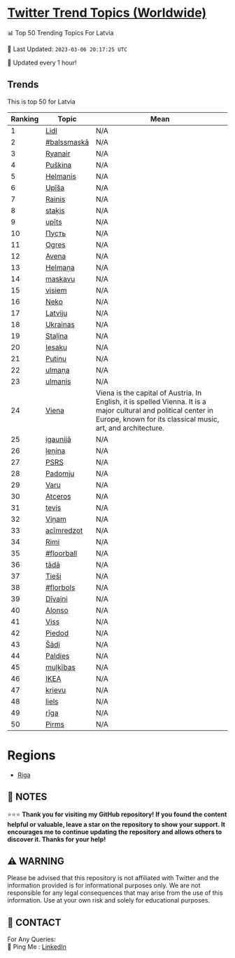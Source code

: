 [Twitter Trend Topics (Worldwide)](https://github.com/ErcinDedeoglu/Twitter-Trend-Topics)
==========


📊 Top 50 Trending Topics For Latvia

📆 Last Updated: `2023-03-06 20:17:25 UTC`

🔧 Updated every 1 hour!


## Trends

This is top 50 for Latvia

| Ranking | Topic | Mean |
| ------- | ------------ | ------------ |
| 1 | [Lidl](http://twitter.com/search?q=Lidl) | N/A |
| 2 | [#balssmaskā](http://twitter.com/search?q=%23balssmask%c4%81) | N/A |
| 3 | [Ryanair](http://twitter.com/search?q=Ryanair) | N/A |
| 4 | [Puškina](http://twitter.com/search?q=Pu%c5%a1kina) | N/A |
| 5 | [Helmanis](http://twitter.com/search?q=Helmanis) | N/A |
| 6 | [Upīša](http://twitter.com/search?q=Up%c4%ab%c5%a1a) | N/A |
| 7 | [Rainis](http://twitter.com/search?q=Rainis) | N/A |
| 8 | [staķis](http://twitter.com/search?q=sta%c4%b7is) | N/A |
| 9 | [upīts](http://twitter.com/search?q=up%c4%abts) | N/A |
| 10 | [Пусть](http://twitter.com/search?q=%d0%9f%d1%83%d1%81%d1%82%d1%8c) | N/A |
| 11 | [Ogres](http://twitter.com/search?q=Ogres) | N/A |
| 12 | [Avena](http://twitter.com/search?q=Avena) | N/A |
| 13 | [Helmaņa](http://twitter.com/search?q=Helma%c5%86a) | N/A |
| 14 | [maskavu](http://twitter.com/search?q=maskavu) | N/A |
| 15 | [visiem](http://twitter.com/search?q=visiem) | N/A |
| 16 | [Neko](http://twitter.com/search?q=Neko) | N/A |
| 17 | [Latviju](http://twitter.com/search?q=Latviju) | N/A |
| 18 | [Ukrainas](http://twitter.com/search?q=Ukrainas) | N/A |
| 19 | [Staļina](http://twitter.com/search?q=Sta%c4%bcina) | N/A |
| 20 | [Iesaku](http://twitter.com/search?q=Iesaku) | N/A |
| 21 | [Putinu](http://twitter.com/search?q=Putinu) | N/A |
| 22 | [ulmaņa](http://twitter.com/search?q=ulma%c5%86a) | N/A |
| 23 | [ulmanis](http://twitter.com/search?q=ulmanis) | N/A |
| 24 | [Viena](http://twitter.com/search?q=Viena) | Viena is the capital of Austria. In English, it is spelled Vienna. It is a major cultural and political center in Europe, known for its classical music, art, and architecture. |
| 25 | [igaunijā](http://twitter.com/search?q=igaunij%c4%81) | N/A |
| 26 | [ļeņina](http://twitter.com/search?q=%c4%bce%c5%86ina) | N/A |
| 27 | [PSRS](http://twitter.com/search?q=PSRS) | N/A |
| 28 | [Padomju](http://twitter.com/search?q=Padomju) | N/A |
| 29 | [Varu](http://twitter.com/search?q=Varu) | N/A |
| 30 | [Atceros](http://twitter.com/search?q=Atceros) | N/A |
| 31 | [tevis](http://twitter.com/search?q=tevis) | N/A |
| 32 | [Viņam](http://twitter.com/search?q=Vi%c5%86am) | N/A |
| 33 | [acīmredzot](http://twitter.com/search?q=ac%c4%abmredzot) | N/A |
| 34 | [Rimi](http://twitter.com/search?q=Rimi) | N/A |
| 35 | [#floorball](http://twitter.com/search?q=%23floorball) | N/A |
| 36 | [tādā](http://twitter.com/search?q=t%c4%81d%c4%81) | N/A |
| 37 | [Tieši](http://twitter.com/search?q=Tie%c5%a1i) | N/A |
| 38 | [#florbols](http://twitter.com/search?q=%23florbols) | N/A |
| 39 | [Dīvaini](http://twitter.com/search?q=D%c4%abvaini) | N/A |
| 40 | [Alonso](http://twitter.com/search?q=Alonso) | N/A |
| 41 | [Viss](http://twitter.com/search?q=Viss) | N/A |
| 42 | [Piedod](http://twitter.com/search?q=Piedod) | N/A |
| 43 | [Šādi](http://twitter.com/search?q=%c5%a0%c4%81di) | N/A |
| 44 | [Paldies](http://twitter.com/search?q=Paldies) | N/A |
| 45 | [muļķības](http://twitter.com/search?q=mu%c4%bc%c4%b7%c4%abbas) | N/A |
| 46 | [IKEA](http://twitter.com/search?q=IKEA) | N/A |
| 47 | [krievu](http://twitter.com/search?q=krievu) | N/A |
| 48 | [liels](http://twitter.com/search?q=liels) | N/A |
| 49 | [rīga](http://twitter.com/search?q=r%c4%abga) | N/A |
| 50 | [Pirms](http://twitter.com/search?q=Pirms) | N/A |



# Regions

* [Riga](</Latvia/Riga.md>)



## 📝 NOTES

⭐⭐⭐ **Thank you for visiting my GitHub repository! If you found the content helpful or valuable, leave a star on the repository to show your support. It encourages me to continue updating the repository and allows others to discover it. Thanks for your help!**


## ⚠️ WARNING

Please be advised that this repository is not affiliated with Twitter and the information provided is for informational purposes only. We are not responsible for any legal consequences that may arise from the use of this information. Use at your own risk and solely for educational purposes.


## 📨 CONTACT

 For Any Queries:  
            🏓 Ping Me : [LinkedIn](https://www.linkedin.com/in/ercindedeoglu/)
